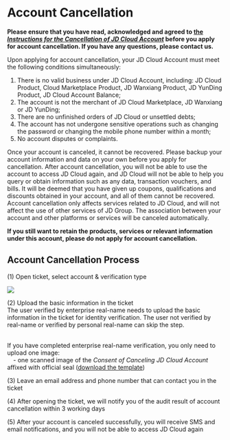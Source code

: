 # Account Cancellation
**Please ensure that you have read, acknowledged and agreed to [the *Instructions for the Cancellation of JD Cloud Account*](https://docs.jdcloud.com/platform-agreement/privacy-policy) before you apply for account cancellation. If you have any questions, please contact us.**

Upon applying for account cancellation, your JD Cloud Account must meet the following conditions simultaneously:</br>
1. There is no valid business under JD Cloud Account, including: JD Cloud Product, Cloud Marketplace Product, JD Wanxiang Product, JD YunDing Product, JD Cloud Account Balance;</br>
2. The account is not the merchant of JD Cloud Marketplace, JD Wanxiang or JD YunDing;</br>
3. There are no unfinished orders of JD Cloud or unsettled debts;</br>
4. The account has not undergone sensitive operations such as changing the password or changing the mobile phone number within a month;</br>
5. No account disputes or complaints.</br>

Once your account is canceled, it cannot be recovered. Please backup your account information and data on your own before you apply for cancellation. After account cancellation, you will not be able to use the account to access JD Cloud again, and JD Cloud will not be able to help you query or obtain information such as any data, transaction vouchers, and bills. It will be deemed that you have given up coupons, qualifications and discounts obtained in your account, and all of them cannot be recovered. Account cancellation only affects services related to JD Cloud, and will not affect the use of other services of JD Group. The association between your account and other platforms or services will be canceled automatically.

**If you still want to retain the products, services or relevant information under this account, please do not apply for account cancellation.**

## Account Cancellation Process
(1) Open ticket, select account & verification type

![](../../../image/User/Account%20Management/Account%20Revocation/Account-Canceling.png)

(2) Upload the basic information in the ticket</br>
The user verified by enterprise real-name needs to upload the basic information in the ticket for identity verification. The user not verified by real-name or verified by personal real-name can skip the step.</br></br>

If you have completed enterprise real-name verification, you only need to upload one image:</br>
&emsp;- one scanned image of the *Consent of Canceling JD Cloud Account* affixed with official seal ([download the template](https://docs-downloads.oss.cn-north-1.jcloudcs.com/Consent-of-Canceling-JD-Cloud-Account.docx))

(3) Leave an email address and phone number that can contact you in the ticket

(4) After opening the ticket, we will notify you of the audit result of account cancellation within 3 working days

(5) After your account is canceled successfully, you will receive SMS and email notifications, and you will not be able to access JD Cloud again



